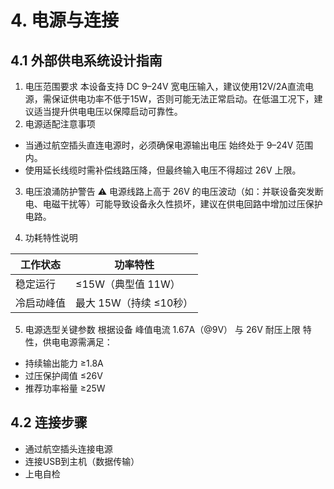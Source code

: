 # 4. 电源与连接

## 4.1 外部供电系统设计指南

1. 电压范围要求 本设备支持 DC 9–24V 宽电压输入，建议使用12V/2A直流电源，需保证供电功率不低于15W，否则可能无法正常启动。在低温工况下，建议适当提升供电电压以保障启动可靠性。
2. 电源适配注意事项

* 当通过航空插头直连电源时，必须确保电源输出电压 始终处于 9–24V 范围内。
* 使用延长线缆时需补偿线路压降，但最终输入电压不得超过 26V 上限。

3. 电压浪涌防护警告
   ⚠️ 电源线路上高于 26V 的电压波动（如：并联设备突发断电、电磁干扰等）可能导致设备永久性损坏，建议在供电回路中增加过压保护电路。
   
4. 功耗特性说明

| 工作状态   | 功率特性                |
| ------------ | ------------------------- |
| 稳定运行   | ≤15W（典型值 11W）     |
| 冷启动峰值 | 最大 15W（持续 ≤10秒） |

5. 电源选型关键参数
   根据设备 峰值电流 1.67A（@9V） 与 26V 耐压上限 特性，供电电源需满足：

* 持续输出能力 ≥1.8A
* 过压保护阈值 ≤26V
* 推荐功率裕量 ≥25W

## 4.2 连接步骤

* 通过航空插头连接电源
* 连接USB到主机（数据传输）
* 上电自检

